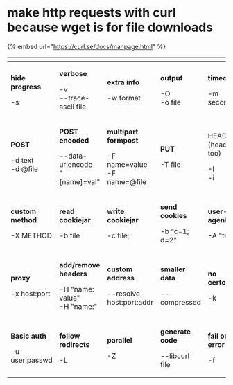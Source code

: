# make http requests with curl because wget is for file downloads

{% embed url="https://curl.se/docs/manpage.html" %}

<table data-header-hidden><thead><tr><th width="136"></th><th width="154"></th><th width="170"></th><th width="132"></th><th></th></tr></thead><tbody><tr><td><p><strong>hide progress</strong></p><p>-s</p></td><td><p><strong>verbose</strong></p><p>-v<br>--trace-ascii file</p></td><td><p><strong>extra info</strong></p><p>-w format</p></td><td><p><strong>output</strong></p><p>-O<br>-o file</p></td><td><p><strong>timeout</strong></p><p>-m seconds</p></td></tr><tr><td><p><strong>POST</strong></p><p>-d text<br>-d @file</p></td><td><p><strong>POST encoded</strong></p><p>--data-urlencode<br>"[name]=val"</p></td><td><p><strong>multipart formpost</strong></p><p>-F name=value<br>-F name=@file</p></td><td><p><strong>PUT</strong></p><p>-T file</p></td><td><p>HEAD (headers too)</p><p>-I<br>-i</p></td></tr><tr><td><p><strong>custom method</strong></p><p>-X METHOD</p></td><td><p><strong>read cookiejar</strong></p><p>-b file</p></td><td><p><strong>write cookiejar</strong></p><p>-c file;</p></td><td><p><strong>send cookies</strong></p><p>-b "c=1; d=2"</p></td><td><p><strong>user-agent</strong></p><p>-A "text"</p></td></tr><tr><td><p><strong>proxy</strong></p><p>-x host:port</p></td><td><p><strong>add/remove headers</strong></p><p>-H "name: value"<br>-H "name:"</p></td><td><p><strong>custom address</strong></p><p>--resolve<br>host:port:addr</p></td><td><p><strong>smaller data</strong></p><p>--compressed</p></td><td><p><strong>no certcheck</strong></p><p>-k</p></td></tr><tr><td><p><strong>Basic auth</strong></p><p>-u user:passwd</p></td><td><p><strong>follow redirects</strong></p><p>-L</p></td><td><p><strong>parallel</strong></p><p>-Z</p></td><td><p><strong>generate code</strong></p><p>--libcurl file</p></td><td><p><strong>fail on error</strong></p><p>-f</p></td></tr></tbody></table>
